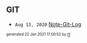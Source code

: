 ## GIT


* <code>Aug 13, 2020</code> [Note-Git-Log](2020-08-13T14-39-44-note-git-log.md)

<sup><sub>generated 22 Jan 2021 17:00:52 by <a href='https://github.com/senorprogrammer/til'>til</a></sub></sup>
